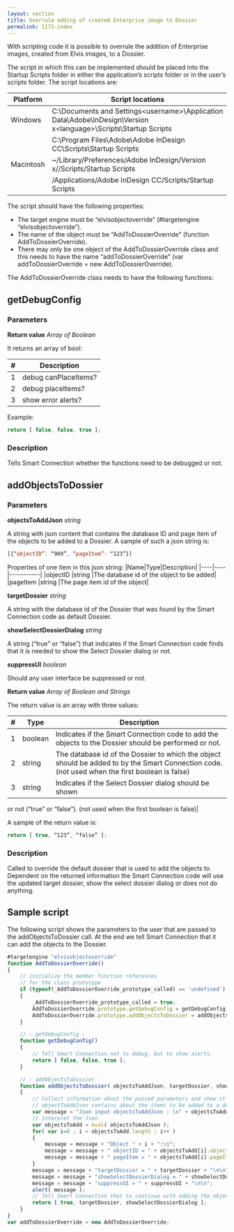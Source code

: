 ```yaml
---
layout: section
title: Overrule adding of created Enterprise image to Dossier
permalink: 1172-index
---
```


With scripting code it is possible to overrule the addition of Enterprise images, created from Elvis images, to a Dossier.

The script in which this can be implemented should be placed into the Startup Scripts folder in either the application’s scripts
folder or in the user’s scripts folder. The script locations are:

|Platform|Script locations|
|--------|----------------|
|Windows |C:\Documents and Settings\<username>\Application Data\Adobe\InDesign\Version x\<language>\Scripts\Startup Scripts|
||C:\Program Files\Adobe\Adobe InDesign CC\Scripts\Startup Scripts|
|Macintosh |~/Library/Preferences/Adobe InDesign/Version x/<language>/Scripts/Startup Scripts|
||/Applications/Adobe InDesign CC/Scripts/Startup Scripts|

The script should have the following properties:
* The target engine must be “elvisobjectoverride” (#targetengine “elvisobjectoverride”).
* The name of the object must be “AddToDossierOverride” (function AddToDossierOverride).
* There may only be one object of the AddToDossierOverride class and this needs to have the name “addToDossierOverride”
(var addToDossierOverride = new AddToDossierOverride).

The AddToDossierOverride class needs to have the following functions:

## getDebugConfig

### Parameters

**Return value** *Array of Boolean*

It returns an array of bool:

|#|Description|
|-|-----------|
|1 |debug canPlaceItems?|
|2 |debug placeItems?|
|3 |show error alerts?|

Example:
```javascript
return [ false, false, true ];
```

### Description

Tells Smart Connection whether the functions need to be debugged or not.

## addObjectsToDossier

### Parameters

**objectsToAddJson** *string*

A string with json content that contains the database ID and page item of the objects to be added to a Dossier. A sample of such a json string is:
```javascript
[{“objectID”: “909”, “pageItem”: “123”}]
```
Properties of one item in this json string:
|Name|Type|Description|
|----|----|-----------|
|objectID |string |The database id of the object to be added|
|pageItem |string |The page item id of the object|

**targetDossier** *string*

A string with the database id of the Dossier that was found by the
Smart Connection code as default Dossier.

**showSelectDossierDialog** *string*

A string (“true” or “false”) that indicates if the Smart Connection
code finds that it is needed to show the Select Dossier dialog or
not.

**suppressUI** *boolean*

Should any user interface be suppressed or not.

**Return value** *Array of Boolean and Strings*

The return value is an array with three values:

|#|Type|Description|
|-|----|-----------|
|1 |boolean |Indicates if the Smart Connection code to add the objects to the Dossier should be performed or not.|
|2 |string |The database id of the Dossier to which the object should be added to by the Smart Connection code. (not used when the first boolean is false)|
|3 |string |Indicates if the Select Dossier dialog should be shown
or not (“true” or “false”). (not used when the first
boolean is false)|

A sample of the return value is:
```javascript
return [ true, “123”, “false” ];
```

### Description

Called to override the default dossier that is used to add the objects to. Dependent on the returned information the Smart Connection code will use the updated target dossier, show the select dossier dialog or does not do anything.

## Sample script

The following script shows the parameters to the user that are passed to the addObjectsToDossier call. At the end we tell Smart Connection that it can add the objects to the Dossier.

```javascript
#targetengine "elvisobjectoverride"
function AddToDossierOverride()
{
    // initialize the member function references
    // for the class prototype
    if (typeof(_AddToDossierOverride_prototype_called) == 'undefined')
    {
        _AddToDossierOverride_prototype_called = true;
        AddToDossierOverride.prototype.getDebugConfig = getDebugConfig;
        AddToDossierOverride.prototype.addObjectsToDossier = addObjectsToDossier;
    }

    // - getDebugConfig -
    function getDebugConfig()
    {
        // Tell Smart Connection not to debug, but to show alerts.
        return [ false, false, true ];
    }

    // - addObjectsToDossier -
    function addObjectsToDossier( objectsToAddJson, targetDossier, showSelectDossierDialog, suppressUI )
    {
        // Collect information about the passed parameters and show it to the user
        // objectToAddJson contains about the items to be added to a dossier.
        var message = "Json input objectsToAddJson : \n" + objectsToAddJson +"\n\nInterpreted items from Json: \n";
        // Interpret the Json
        var objectsToAdd = eval( objectsToAddJson );
        for( var i=0 ; i < objectsToAdd.length ; i++ )
        {
            message = message + "Object " + i + ":\n";
            message = message + " objectID = " + objectsToAdd[i].objectID + "\n";
            message = message + " pageItem = " + objectsToAdd[i].pageItem + "\n\n";
        }
        message = message + "targetDossier = " + targetDossier + "\n\n";
        message = message + "showSelectDossierDialog = " + showSelectDossierDialog + "\n\n";
        message = message + "suppressUI = " + suppressUI + "\n\n";
        alert( message );
        // Tell Smart Connection that to continue with adding the objects to the dossier
        return [ true, targetDossier, showSelectDossierDialog ];
    }
}
var addToDossierOverride = new AddToDossierOverride;
```

